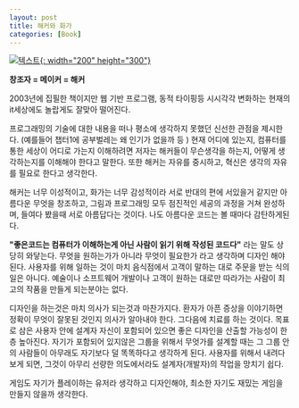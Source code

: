 ```yaml
---
layout: post
title: 해커와 화가
categories: [Book]
---
```


[![텍스트](http://image.yes24.com/momo/TopCate309/MidCate010/30893143.jpg){: width="200" height="300"}](http://www.yes24.com/Product/Goods/11775130?scode=032&OzSrank=1)


**창조자 = 메이커 = 해커**

2003년에 집필한 책이지만 웹 기반 프로그램, 동적 타이핑등 시시각각 변화하는 현재의 it세상에도 놀랍게도 잘맞아 떨어진다.

프로그래밍의 기술에 대한 내용을 떠나 평소에 생각하지 못했던 신선한 관점을 제시한다. (예를들어 챕터1에 공부벌레는 왜 인기가 없을까 등 )
현재 어디에 있는지, 컴퓨터를 통한 세상이 어디로 가는지 이해하려면 저자는 해커들이 무슨생각을 하는지, 어떻게 생각하는지를 이해해야 한다고 말한다. 또한 해커는 자유를 중시하고, 혁신은 생각의 자유를 필요로 한다고 생각한다.

해커는 너무 이성적이고, 화가는 너무 감성적이라 서로 반대의 편에 서있을거 같지만 아름다운 무엇을 창조하고, 그림과 프로그래밍 모두 점진적인 세공의 과정을 거쳐 완성하며, 들여다 봤을때 서로 아름답다는 것이다. 나도 아름다운 코드는 볼 때마다 감탄하게된다.

**"좋은코드는 컴퓨터가 이해하는게 아닌 사람이 읽기 위해 작성된 코드다"** 라는 말도 상당히 와닿는다.
무엇을 원하는가가 아니라 무엇이 필요한가 라고 생각하며 디자인 해야된다. 사용자를 위해 일하는 것이 마치 음식점에서 고객이 말하는 대로 주문을 받는 식의 일은 아니다. 예술이나 소프트웨어 개발이나 고객이 원하는 대로만 따라가는 사람이 최고의 작품을 만들게 되는분야는 없다.

디자인을 하는것은 마치 의사가 되는것과 마찬가지다. 환자가 아픈 증상을 이야기하면 정확이 무엇이 잘못된 것인지 의사가 알아내야 한다. 그다음에 치료를 하는 것이다.
목표로 삼은 사용자 안에 설계자 자신이 포함되어 있으면 좋은 디자인을 산출할 가능성이 한층 높아진다. 자기가 포함되어 있지않은 그룹을 위해서 무엇가를 설계할 때는 그 그룹 안의 사람들이 아무래도 자기보다 덜 똑똑하다고 생각하게 된다. 사용자를 위해서 내려다 보게 되면, 그것이 아무리 선량한 의도에서라도 설계자(개발자)의 작업을 망치기 쉽다.

게임도 자기가 플레이하는 유저라 생각하고 디자인해야, 최소한 자기도 재밌는 게임을 만들지 않을까 생각한다.
